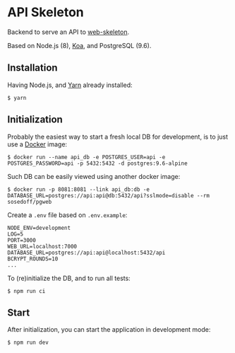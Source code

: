 # API Skeleton

Backend to serve an API to [web-skeleton](https://github.com/blazing-edge-labs/web-skeleton).

Based on Node.js (8), [Koa](https://koajs.com), and PostgreSQL (9.6).

## Installation

Having Node.js, and [Yarn](https://yarnpkg.com) already installed:

```
$ yarn
```

## Initialization

Probably the easiest way to start a fresh local DB for development, is to just use a [Docker](https://www.docker.com) image:

```
$ docker run --name api_db -e POSTGRES_USER=api -e POSTGRES_PASSWORD=api -p 5432:5432 -d postgres:9.6-alpine
```

Such DB can be easily viewed using another docker image:

```
$ docker run -p 8081:8081 --link api_db:db -e DATABASE_URL=postgres://api:api@db:5432/api?sslmode=disable --rm sosedoff/pgweb
```

Create a `.env` file based on `.env.example`:

```
NODE_ENV=development
LOG=5
PORT=3000
WEB_URL=localhost:7000
DATABASE_URL=postgres://api:api@localhost:5432/api
BCRYPT_ROUNDS=10
...
```

To (re)initialize the DB, and to run all tests:

```
$ npm run ci
```

## Start

After initialization, you can start the application in development mode:

```
$ npm run dev
```
